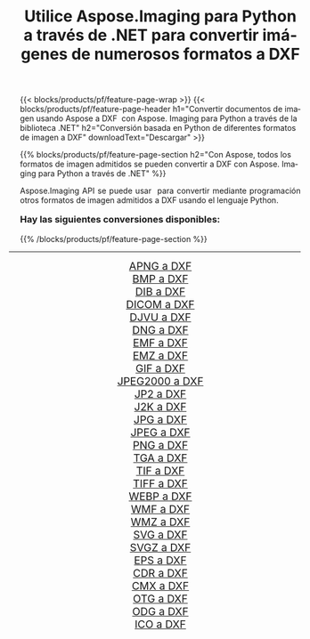 ﻿---
title: Utilice Aspose.Imaging para Python a través de .NET para convertir imágenes de numerosos formatos a DXF 
weight: 3920
url: /es/python-net/conversion/to/dxf/ 
lang: es
langdirlevel: 2
locales: zh-hans,ja,it,ru,de,es,fr,nl,id,lt,pl,pt,vi,tr,ko,zh-hant,ar,hi,th,sv,cs,uk,he
description: Puede usar Aspose.Imaging para Python a través de la biblioteca .NET para convertir una variedad de formatos a DXF
---

{{< blocks/products/pf/feature-page-wrap >}}
{{< blocks/products/pf/feature-page-header h1="Convertir documentos de imagen usando Aspose a DXF  con Aspose. Imaging para Python a través de la biblioteca .NET" h2="Conversión basada en Python de diferentes formatos de imagen a DXF" downloadText="Descargar" >}}


{{% blocks/products/pf/feature-page-section  h2="Con Aspose, todos los formatos de imagen admitidos se pueden convertir a DXF con Aspose. Imaging para Python a través de .NET" %}}
<p align=justify>Aspose.Imaging API se puede usar  para convertir mediante programación otros formatos de imagen admitidos a DXF usando el lenguaje Python.</p>
<h3 style="margin-top:16px;">
Hay las siguientes conversiones disponibles:
</h3>
{{% /blocks/products/pf/feature-page-section %}}
<div class="container-fluid productfamilypage bg-gray">
    <div class="convertypes bg-gray agp-content section">
        <div class="container">
		<hr style="margin-left:-20px;"/>
		<div class="row other-converters" style="gap: 10px;font-size: 19px;text-align:center;">
		    <div class='col-md-3 other-converter remove-lp remove-rp'><a href="/imaging/es/python-net/conversion/apng-to-dxf/" style="padding:15px;">APNG a DXF</a></div>
<div class='col-md-3 other-converter remove-lp remove-rp'><a href="/imaging/es/python-net/conversion/bmp-to-dxf/" style="padding:15px;">BMP a DXF</a></div>
<div class='col-md-3 other-converter remove-lp remove-rp'><a href="/imaging/es/python-net/conversion/dib-to-dxf/" style="padding:15px;">DIB a DXF</a></div>
<div class='col-md-3 other-converter remove-lp remove-rp'><a href="/imaging/es/python-net/conversion/dicom-to-dxf/" style="padding:15px;">DICOM a DXF</a></div>
<div class='col-md-3 other-converter remove-lp remove-rp'><a href="/imaging/es/python-net/conversion/djvu-to-dxf/" style="padding:15px;">DJVU a DXF</a></div>
<div class='col-md-3 other-converter remove-lp remove-rp'><a href="/imaging/es/python-net/conversion/dng-to-dxf/" style="padding:15px;">DNG a DXF</a></div>
<div class='col-md-3 other-converter remove-lp remove-rp'><a href="/imaging/es/python-net/conversion/emf-to-dxf/" style="padding:15px;">EMF a DXF</a></div>
<div class='col-md-3 other-converter remove-lp remove-rp'><a href="/imaging/es/python-net/conversion/emz-to-dxf/" style="padding:15px;">EMZ a DXF</a></div>
<div class='col-md-3 other-converter remove-lp remove-rp'><a href="/imaging/es/python-net/conversion/gif-to-dxf/" style="padding:15px;">GIF a DXF</a></div>
<div class='col-md-3 other-converter remove-lp remove-rp'><a href="/imaging/es/python-net/conversion/jpeg2000-to-dxf/" style="padding:15px;">JPEG2000 a DXF</a></div>
<div class='col-md-3 other-converter remove-lp remove-rp'><a href="/imaging/es/python-net/conversion/jp2-to-dxf/" style="padding:15px;">JP2 a DXF</a></div>
<div class='col-md-3 other-converter remove-lp remove-rp'><a href="/imaging/es/python-net/conversion/j2k-to-dxf/" style="padding:15px;">J2K a DXF</a></div>
<div class='col-md-3 other-converter remove-lp remove-rp'><a href="/imaging/es/python-net/conversion/jpg-to-dxf/" style="padding:15px;">JPG a DXF</a></div>
<div class='col-md-3 other-converter remove-lp remove-rp'><a href="/imaging/es/python-net/conversion/jpeg-to-dxf/" style="padding:15px;">JPEG a DXF</a></div>
<div class='col-md-3 other-converter remove-lp remove-rp'><a href="/imaging/es/python-net/conversion/png-to-dxf/" style="padding:15px;">PNG a DXF</a></div>
<div class='col-md-3 other-converter remove-lp remove-rp'><a href="/imaging/es/python-net/conversion/tga-to-dxf/" style="padding:15px;">TGA a DXF</a></div>
<div class='col-md-3 other-converter remove-lp remove-rp'><a href="/imaging/es/python-net/conversion/tif-to-dxf/" style="padding:15px;">TIF a DXF</a></div>
<div class='col-md-3 other-converter remove-lp remove-rp'><a href="/imaging/es/python-net/conversion/tiff-to-dxf/" style="padding:15px;">TIFF a DXF</a></div>
<div class='col-md-3 other-converter remove-lp remove-rp'><a href="/imaging/es/python-net/conversion/webp-to-dxf/" style="padding:15px;">WEBP a DXF</a></div>
<div class='col-md-3 other-converter remove-lp remove-rp'><a href="/imaging/es/python-net/conversion/wmf-to-dxf/" style="padding:15px;">WMF a DXF</a></div>
<div class='col-md-3 other-converter remove-lp remove-rp'><a href="/imaging/es/python-net/conversion/wmz-to-dxf/" style="padding:15px;">WMZ a DXF</a></div>
<div class='col-md-3 other-converter remove-lp remove-rp'><a href="/imaging/es/python-net/conversion/svg-to-dxf/" style="padding:15px;">SVG a DXF</a></div>
<div class='col-md-3 other-converter remove-lp remove-rp'><a href="/imaging/es/python-net/conversion/svgz-to-dxf/" style="padding:15px;">SVGZ a DXF</a></div>
<div class='col-md-3 other-converter remove-lp remove-rp'><a href="/imaging/es/python-net/conversion/eps-to-dxf/" style="padding:15px;">EPS a DXF</a></div>
<div class='col-md-3 other-converter remove-lp remove-rp'><a href="/imaging/es/python-net/conversion/cdr-to-dxf/" style="padding:15px;">CDR a DXF</a></div>
<div class='col-md-3 other-converter remove-lp remove-rp'><a href="/imaging/es/python-net/conversion/cmx-to-dxf/" style="padding:15px;">CMX a DXF</a></div>
<div class='col-md-3 other-converter remove-lp remove-rp'><a href="/imaging/es/python-net/conversion/otg-to-dxf/" style="padding:15px;">OTG a DXF</a></div>
<div class='col-md-3 other-converter remove-lp remove-rp'><a href="/imaging/es/python-net/conversion/odg-to-dxf/" style="padding:15px;">ODG a DXF</a></div>
<div class='col-md-3 other-converter remove-lp remove-rp'><a href="/imaging/es/python-net/conversion/ico-to-dxf/" style="padding:15px;">ICO a DXF</a></div>
                </div>
        </div>
    </div>
</div>
<br/>

